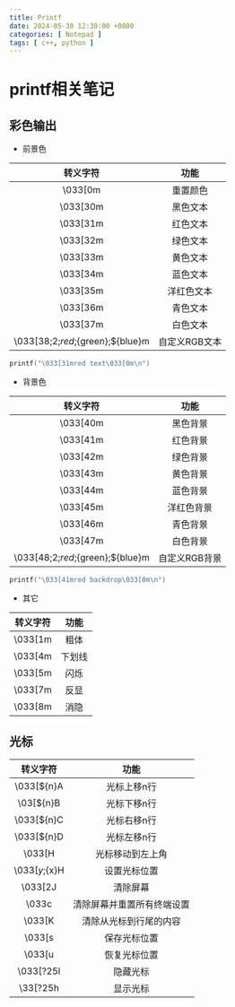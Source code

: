 ```yaml
---
title: Printf
date: 2024-05-30 12:30:00 +0800
categories: [ Notepad ]
tags: [ c++, python ]
---
```


# printf相关笔记

## 彩色输出

- 前景色

|                转义字符                |    功能    |
|:----------------------------------:|:--------:|
|              \033[0m               |   重置颜色   |
|              \033[30m              |   黑色文本   |
|              \033[31m              |   红色文本   |
|              \033[32m              |   绿色文本   |
|              \033[33m              |   黄色文本   |
|              \033[34m              |   蓝色文本   |
|              \033[35m              |  洋红色文本   |
|              \033[36m              |   青色文本   |
|              \033[37m              |   白色文本   |
| \033[38;2;${red};${green};${blue}m | 自定义RGB文本 |

```C++
printf("\033[31mred text\033[0m\n")
```

- 背景色

|                转义字符                |    功能    |
|:----------------------------------:|:--------:|
|              \033[40m              |   黑色背景   |
|              \033[41m              |   红色背景   |
|              \033[42m              |   绿色背景   |
|              \033[43m              |   黄色背景   |
|              \033[44m              |   蓝色背景   |
|              \033[45m              |  洋红色背景   |
|              \033[46m              |   青色背景   |
|              \033[47m              |   白色背景   |
| \033[48;2;${red};${green};${blue}m | 自定义RGB背景 |

```C++
printf("\033[41mred backdrop\033[0m\n")
```

- 其它

|  转义字符   | 功能  |
|:-------:|:---:|
| \033[1m | 粗体  |
| \033[4m | 下划线 |
| \033[5m | 闪烁  |
| \033[7m | 反显  |
| \033[8m | 消隐  |

## 光标

|      转义字符       |      功能       |
|:---------------:|:-------------:|
|   \033[${n}A    |    光标上移n行     |
|    \03[${n}B    |    光标下移n行     |
|   \033[${n}C    |    光标右移n行     |
|   \033[${n}D    |    光标左移n行     |
|     \033[H      |   光标移动到左上角    |
| \033[${y};${x}H |    设置光标位置     |
|     \033[2J     |     清除屏幕      |
|      \033c      | 清除屏幕并重置所有终端设置 |
|     \033[K      |  清除从光标到行尾的内容  |
|     \033[s      |    保存光标位置     |
|     \033[u      |    恢复光标位置     |
|    \033[?25l    |     隐藏光标      |
|    \33[?25h     |     显示光标      |
